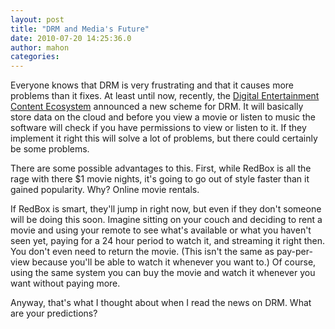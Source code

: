 ```yaml
---
layout: post
title: "DRM and Media's Future"
date: 2010-07-20 14:25:36.0
author: mahon
categories: 
---
```

Everyone knows that DRM is very frustrating and that it causes more problems than it fixes. At least until now, recently, the <a href="http://www.betanews.com/article/The-entertainment-Industry-debuts-yet-another-DRM-scheme-Ultraviolet/1279643971">Digital Entertainment Content Ecosystem</a> announced a new scheme for DRM. It will basically store data on the cloud and before you view a movie or listen to music the software will check if you have permissions to view or listen to it. If they implement it right this will solve a lot of problems, but there could certainly be some problems.

There are some possible advantages to this. First, while RedBox is all the rage with there $1 movie nights, it's going to go out of style faster than it gained popularity. Why? Online movie rentals.

If RedBox is smart, they'll jump in right now, but even if they don't someone will be doing this soon. Imagine sitting on your couch and deciding to rent a movie and using your remote to see what's available or what you haven't seen yet, paying for a 24 hour period to watch it, and streaming it right then. You don't even need to return the movie. (This isn't the same as pay-per-view because you'll be able to watch it whenever you want to.) Of course, using the same system you can buy the movie and watch it whenever you want without paying more.

Anyway, that's what I thought about when I read the news on DRM. What are your predictions?